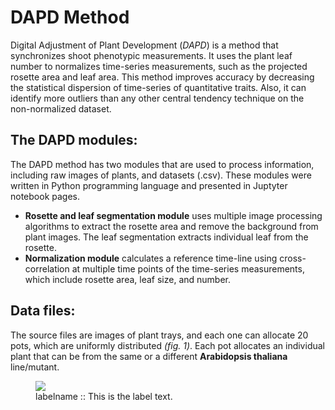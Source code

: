 # DAPD Method
Digital Adjustment of Plant Development (_DAPD_) is a method that synchronizes shoot phenotypic measurements. It uses the plant leaf number to normalizes time-series measurements, such as the projected rosette area and leaf area. This method improves accuracy by decreasing the statistical dispersion of time-series of quantitative traits. Also, it can identify more outliers than any other central tendency technique on the non-normalized dataset.

## The DAPD modules: 
The DAPD method has two modules that are used to process information, including raw images of plants, and datasets (.csv). These modules were written in Python programming language and presented in Juptyter notebook pages. 
- __Rosette and leaf segmentation module__ uses multiple image processing algorithms to extract the rosette area and remove the background from plant images. The leaf segmentation extracts individual leaf from the rosette. 
- __Normalization module__ calculates a reference time-line using cross-correlation at multiple time points of the time-series measurements, which include rosette area, leaf size, and number.
## Data files:
The source files are images of plant trays, and each one can allocate 20 pots, which are uniformly distributed _(fig. 1)_. Each pot allocates an individual plant that can be from the same or a different __Arabidopsis thaliana__ line/mutant.   

<figure>
  <img src="https://github.com/diloc/DAPD_Normalization/blob/master/2017-11-27-15-35_T06_cam03.jpg">
  <figcaption>
  labelname :: This is the label text.
  </figcaption>
</figure>

